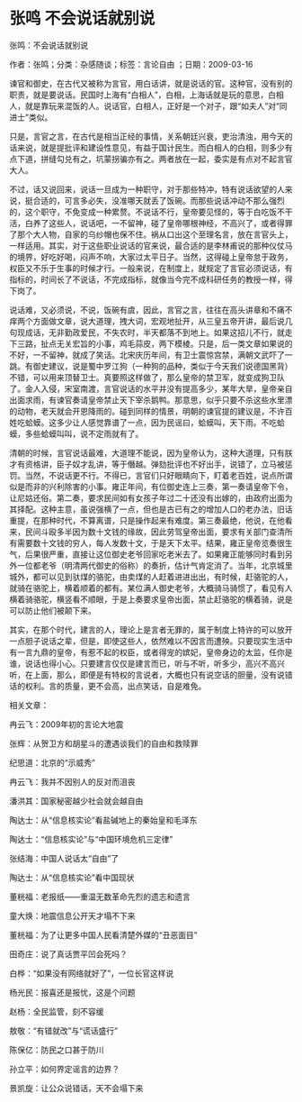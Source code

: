 # 张鸣  不会说话就别说  
  
张鸣：不会说话就别说  
作者：张鸣；分类：杂感随谈；标签：言论自由 ；日期：2009-03-16  
谏官和御史，在古代又被称为言官，用白话讲，就是说话的官。这种官，没有别的职责，就是要说话。民国时上海有“白相人”，白相，上海话就是玩的意思，白相人，就是靠玩来混饭的人。说话官，白相人，正好是一个对子，跟“如夫人”对“同进士”类似。  
只是，言官之言，在古代是相当正经的事情，关系朝廷兴衰，吏治清浊，用今天的话来说，就是提批评和建设性意见，有益于国计民生。而白相人的白相，则多少有点下道，拼缝勾兑有之，坑蒙拐骗亦有之。两者放在一起，委实是有点对不起言官大人。  
不过，话又说回来，说话一旦成为一种职守，对于那些特冲，特有说话欲望的人来说，挺合适的，可言多必失，没准哪天就丢了饭碗。而那些说话冲动不那么强烈的，这个职守，不免变成一种累赘。不说话不行，皇帝要见怪的，等于白吃饭不干活，白养了这些人，说话吧，一不留神，碰了皇帝哪根神经，不高兴了，或者得罪了那个大人物，自家的乌纱帽也保不住。祸从口出这个至理名言，放在言官头上，一样适用。其实，对于这些职业说话的官来说，最合适的是李林甫说的那种仪仗马的境界，好吃好喝，闷声不响，大家过太平日子。当然，这得碰上皇帝怠于政务，权臣又不乐于生事的时候才行。一般来说，在制度上，就规定了言官必须说话，有指标的，时间长了不说话，不完成指标，就像当今完不成科研任务的教授一样，得下岗了。  
说话难，又必须说，不说，饭碗有虞，因此，言官之言，往往在高头讲章和不痛不痒两个方面做文章，说大道理，拽大词，宏观地扯开，从三皇五帝开讲，最后说几句现成话，无非勤政爱民，不失农时，半天都落不到地上。如果这招儿不行，就走下三路，扯点无关宏旨的小事，鸡毛蒜皮，两下模棱。只是，后一类文章如果说的不好，一不留神，就成了笑话。北宋庆历年间，有卫士震惊宫禁，满朝文武吓了一跳。有御史建议，说是蜀中罗江狗（一种狗的品种，类似于今天我们说德国黑背）不错，可以用来顶替卫士。真要照这样做了，那么皇帝的禁卫军，就变成狗卫队了。金人入侵，宋室南渡，言官说话的水平并没有提高多少，某年大旱，皇帝亲自出面求雨，有谏官奏请皇帝禁止天下宰杀鹅鸭。那意思，似乎只要不杀这些水里漂的动物，老天就会开恩降雨的。碰到同样的情景，明朝的谏官提的建议是，不许百姓吃蛤蟆。这多少让人感觉靠谱了一点，因为民谣曰，蛤蟆叫，天下雨。不吃蛤蟆，多些蛤蟆叫叫，说不定雨就有了。  
清朝的时候，言官说话最难，大道理不能说，因为皇帝认为，这种大道理，只有朕才有资格讲，臣子奴才乱讲，等于僭越。弹劾批评也不好出手，说错了，立马被惩罚。当然，不说话更不行。不得已，言官们只好眼睛向下，盯着老百姓，说点所谓似是而非的兴利除害的小事。雍正年间，有位御史连上三奏，第一奏请皇帝下令，让尼姑还俗。第二奏，要求民间如有女孩子年过二十还没有出嫁的，由政府出面为其择配。这种主意，虽说强横了一点，但也是古已有之的增加人口的老办法，旧话重提，在那种时代，不算离谱，只是操作起来有难度。第三奏最绝，他说，在他看来，民间斗殴多半因为数十文钱的缘故，因此劳驾皇帝出面，要求有关部门查清所有需要数十文钱的穷人，每人发数十文，于是天下太平。结果，雍正皇帝览奏很生气，后果很严重，直接让这位御史老爷回家吃老米去了。如果雍正能够同时看到另外一位都老爷（明清两代御史的俗称）的奏折，估计气肯定消了。当年，北京城里城外，都可以见到驮煤的骆驼，由卖煤的人赶着进进出出，有时候，赶骆驼的人，就骑在骆驼上，横着顺着的都有。某位满人御史老爷，大概骑马骑惯了，看见有人横着骑骆驼，横竖看不顺眼，于是上奏要求皇帝出面，禁止赶骆驼的横着骑，说是可以防止他们被颠下来。  
其实，在那个时代，建言的人，理论上是言者无罪的，属于制度上特许的可以放开一点胆子说话之辈，但是，即使这些人，依然难以不因言而遭殃。只要现实生活中有一言九鼎的皇帝，有惹不起的权臣，或者得宠的嫔妃，皇帝身边的太监，任你是谁，说话也得小心。只要建言仅仅是建言而已，听与不听，听多少，高兴不高兴听，在上面，那么，即便是有特权的言说者，大概也只有说空话的胆量，没有说错话的权利。言的质量，更不会高，出点笑话，自是难免。  
  
相关文章：  
冉云飞：2009年初的言论大地震  
张辉：从贺卫方和胡星斗的遭遇谈我们的自由和救赎罪  
纪思道：北京的“示威秀”  
冉云飞：我并不因别人的反对而沮丧  
潘洪其：国家秘密越少社会就会越自由  
陶达士：从“信息核实论”看盐碱地上的秦始皇和毛泽东  
陶达士：“信息核实论”与“中国环境危机三定律”  
张结海：中国人说话太“自由”了  
陶达士：从“信息核实论”看中国现状  
董桄福：老报纸——重温无数革命先烈的遗志和遗言  
童大焕：地震信息公开天才塌不下来  
董桄福：为了让更多中国人民看清楚外媒的“丑恶面目”  
田奇庄：说了真话贾平凹会死吗？  
白桦：“如果没有网络就好了”，一位长官这样说  
杨光民：报喜还是报忧，这是个问题  
赵杨：全民监管，刻不容缓  
敖敬：“有错就改”与“谎话盛行”  
陈保亿：防民之口甚于防川  
孙立平：如何界定谣言的边界？  
景凯旋：让公众说错话，天不会塌下来